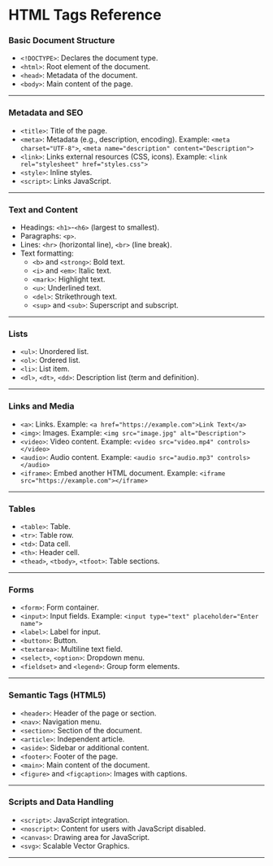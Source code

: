 # HTML Tags Reference

### **Basic Document Structure**
- `<!DOCTYPE>`: Declares the document type.
- `<html>`: Root element of the document.
- `<head>`: Metadata of the document.
- `<body>`: Main content of the page.

---

### **Metadata and SEO**
- `<title>`: Title of the page.
- `<meta>`: Metadata (e.g., description, encoding).
  Example: `<meta charset="UTF-8">`, `<meta name="description" content="Description">`
- `<link>`: Links external resources (CSS, icons).
  Example: `<link rel="stylesheet" href="styles.css">`
- `<style>`: Inline styles.
- `<script>`: Links JavaScript.

---

### **Text and Content**
- Headings: `<h1>`-`<h6>` (largest to smallest).
- Paragraphs: `<p>`.
- Lines: `<hr>` (horizontal line), `<br>` (line break).
- Text formatting:
  - `<b>` and `<strong>`: Bold text.
  - `<i>` and `<em>`: Italic text.
  - `<mark>`: Highlight text.
  - `<u>`: Underlined text.
  - `<del>`: Strikethrough text.
  - `<sup>` and `<sub>`: Superscript and subscript.

---

### **Lists**
- `<ul>`: Unordered list.
- `<ol>`: Ordered list.
- `<li>`: List item.
- `<dl>`, `<dt>`, `<dd>`: Description list (term and definition).

---

### **Links and Media**
- `<a>`: Links.
  Example: `<a href="https://example.com">Link Text</a>`
- `<img>`: Images.
  Example: `<img src="image.jpg" alt="Description">`
- `<video>`: Video content.
  Example: `<video src="video.mp4" controls></video>`
- `<audio>`: Audio content.
  Example: `<audio src="audio.mp3" controls></audio>`
- `<iframe>`: Embed another HTML document.
  Example: `<iframe src="https://example.com"></iframe>`

---

### **Tables**
- `<table>`: Table.
- `<tr>`: Table row.
- `<td>`: Data cell.
- `<th>`: Header cell.
- `<thead>`, `<tbody>`, `<tfoot>`: Table sections.

---

### **Forms**
- `<form>`: Form container.
- `<input>`: Input fields.
  Example: `<input type="text" placeholder="Enter name">`
- `<label>`: Label for input.
- `<button>`: Button.
- `<textarea>`: Multiline text field.
- `<select>`, `<option>`: Dropdown menu.
- `<fieldset>` and `<legend>`: Group form elements.

---

### **Semantic Tags (HTML5)**
- `<header>`: Header of the page or section.
- `<nav>`: Navigation menu.
- `<section>`: Section of the document.
- `<article>`: Independent article.
- `<aside>`: Sidebar or additional content.
- `<footer>`: Footer of the page.
- `<main>`: Main content of the document.
- `<figure>` and `<figcaption>`: Images with captions.

---

### **Scripts and Data Handling**
- `<script>`: JavaScript integration.
- `<noscript>`: Content for users with JavaScript disabled.
- `<canvas>`: Drawing area for JavaScript.
- `<svg>`: Scalable Vector Graphics.

---
